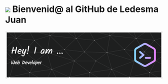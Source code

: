 #  <img src="https://media.giphy.com/media/6MTe3IOoLSQ6Z7whKU/giphy.gif" width="100"> Bienvenid@ al GitHub de Ledesma Juan

![Banner de Ledesma Juan](github-banner-1.png)
<!--
**tiggerfire/tiggerfire** is a ✨ _special_ ✨ repository because its `README.md` (this file) appears on your GitHub profile.

Here are some ideas to get you started:

- 🔭 I’m currently working on ...
- 🌱 I’m currently learning ...
- 👯 I’m looking to collaborate on ...
- 🤔 I’m looking for help with ...
- 💬 Ask me about ...
- 📫 How to reach me: ...
- 😄 Pronouns: ...
- ⚡ Fun fact: ...
-->
